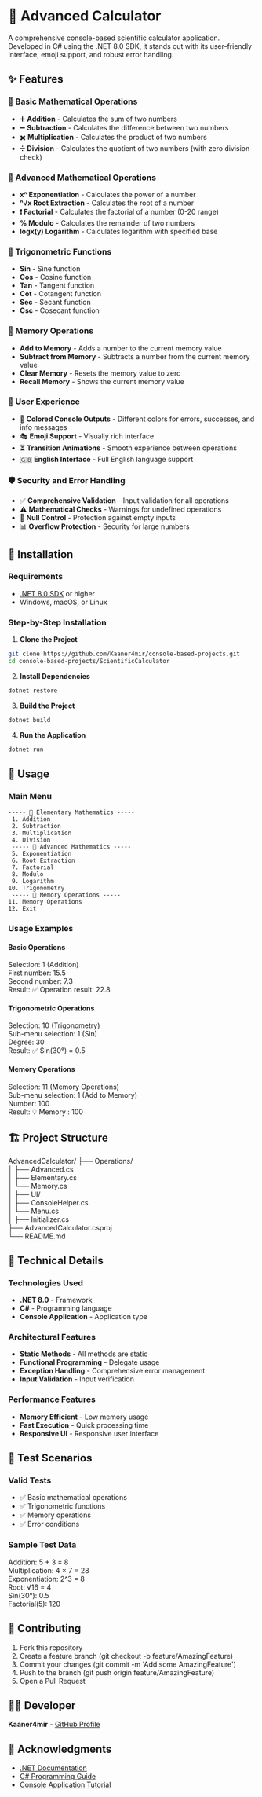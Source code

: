 # 🧮 Advanced Calculator
A comprehensive console-based scientific calculator application. Developed in C# using the .NET 8.0 SDK, it stands out with its user-friendly interface, emoji support, and robust error handling.

## ✨ Features

### 🔢 Basic Mathematical Operations
- ➕ **Addition** - Calculates the sum of two numbers
- ➖ **Subtraction** - Calculates the difference between two numbers
- ✖️ **Multiplication** - Calculates the product of two numbers
- ➗ **Division** - Calculates the quotient of two numbers (with zero division check)

### 🔬 Advanced Mathematical Operations
- **xⁿ Exponentiation** - Calculates the power of a number
- **ⁿ√x Root Extraction** - Calculates the root of a number
- **❗ Factorial** - Calculates the factorial of a number (0-20 range)
- **% Modulo** - Calculates the remainder of two numbers
- **logx(y) Logarithm** - Calculates logarithm with specified base

### 📐 Trigonometric Functions
- **Sin** - Sine function
- **Cos** - Cosine function
- **Tan** - Tangent function
- **Cot** - Cotangent function
- **Sec** - Secant function
- **Csc** - Cosecant function

### 🧠 Memory Operations
- **Add to Memory** - Adds a number to the current memory value
- **Subtract from Memory** - Subtracts a number from the current memory value
- **Clear Memory** - Resets the memory value to zero
- **Recall Memory** - Shows the current memory value

### 🎨 User Experience
- 🌈 **Colored Console Outputs** - Different colors for errors, successes, and info messages
- 🎭 **Emoji Support** - Visually rich interface
- ⏳ **Transition Animations** - Smooth experience between operations
- 🇬🇧 **English Interface** - Full English language support

### 🛡️ Security and Error Handling
- ✅ **Comprehensive Validation** - Input validation for all operations
- ⚠️ **Mathematical Checks** - Warnings for undefined operations
- 🔄 **Null Control** - Protection against empty inputs
- 📊 **Overflow Protection** - Security for large numbers

## 🚀 Installation

### Requirements
- [.NET 8.0 SDK](https://dotnet.microsoft.com/download/dotnet/8.0) or higher
- Windows, macOS, or Linux

### Step-by-Step Installation
1. **Clone the Project**
```bash
git clone https://github.com/Kaaner4mir/console-based-projects.git
cd console-based-projects/ScientificCalculator
```
2. **Install Dependencies**
```bash
dotnet restore
```
3. **Build the Project**
```bash
dotnet build
```
4. **Run the Application**
```bash
dotnet run
```

## 📖 Usage

### Main Menu
```
----- 🧮 Elementary Mathematics -----
 1. Addition           
 2. Subtraction        
 3. Multiplication     
 4. Division           
 ----- 🔢 Advanced Mathematics -----
 5. Exponentiation     
 6. Root Extraction    
 7. Factorial          
 8. Modulo             
 9. Logarithm          
10. Trigonometry       
 ----- 💾 Memory Operations -----
11. Memory Operations  
12. Exit
```

### Usage Examples

#### Basic Operations
Selection: 1 (Addition)  
First number: 15.5  
Second number: 7.3  
Result: ✅ Operation result: 22.8

#### Trigonometric Operations
Selection: 10 (Trigonometry)  
Sub-menu selection: 1 (Sin)  
Degree: 30  
Result: ✅ Sin(30°) = 0.5

#### Memory Operations
Selection: 11 (Memory Operations)  
Sub-menu selection: 1 (Add to Memory)  
Number: 100  
Result: 💡 Memory : 100

## 🏗️ Project Structure

AdvancedCalculator/
├── Operations/                
│   ├── Advanced.cs            
│   ├── Elementary.cs           
│   └── Memory.cs               
│
├── UI/                     
│   ├── ConsoleHelper.cs     
│   └── Menu.cs                
│
├── Initializer.cs              
├── AdvancedCalculator.csproj   
└── README.md                   

## 🔧 Technical Details

### Technologies Used
- **.NET 8.0** - Framework
- **C#** - Programming language
- **Console Application** - Application type

### Architectural Features
- **Static Methods** - All methods are static
- **Functional Programming** - Delegate usage
- **Exception Handling** - Comprehensive error management
- **Input Validation** - Input verification

### Performance Features
- **Memory Efficient** - Low memory usage
- **Fast Execution** - Quick processing time
- **Responsive UI** - Responsive user interface

## 🧪 Test Scenarios

### Valid Tests
- ✅ Basic mathematical operations
- ✅ Trigonometric functions
- ✅ Memory operations
- ✅ Error conditions

### Sample Test Data
Addition: 5 + 3 = 8  
Multiplication: 4 × 7 = 28  
Exponentiation: 2^3 = 8  
Root: √16 = 4  
Sin(30°): 0.5  
Factorial(5): 120

## 🤝 Contributing
1. Fork this repository  
2. Create a feature branch (git checkout -b feature/AmazingFeature)  
3. Commit your changes (git commit -m 'Add some AmazingFeature')  
4. Push to the branch (git push origin feature/AmazingFeature)  
5. Open a Pull Request

## 👨‍💻 Developer
**Kaaner4mir** - [GitHub Profile](https://github.com/Kaaner4mir)

## 🙏 Acknowledgments
- [.NET Documentation](https://docs.microsoft.com/en-us/dotnet/)  
- [C# Programming Guide](https://docs.microsoft.com/en-us/dotnet/csharp/)  
- [Console Application Tutorial](https://docs.microsoft.com/en-us/dotnet/core/tutorials/console-apps)
